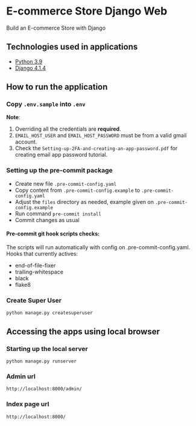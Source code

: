 # E-commerce Store Django Web
Build an E-commerce Store with Django

## Technologies used in applications
- [Python 3.9](https://docs.python.org/3.9/)
- [Django 4.1.4](https://docs.djangoproject.com/en/4.1/)

## How to run the application
### Copy `.env.sample` into `.env`
**Note**:
1. Overriding all the credentials are **required**.
2. `EMAIL_HOST_USER` and `EMAIL_HOST_PASSWORD` must be from a valid gmail account.
3. Check the `Setting-up-2FA-and-creating-an-app-password.pdf` for creating email app password tutorial.

### Setting up the pre-commit package
- Create new file `.pre-commit-config.yaml`
- Copy content from `.pre-commit-config.example` to `.pre-commit-config.yaml`
- Adjust the `files` directory as needed, example given on `.pre-commit-config.example`
- Run command `pre-commit install`
- Commit changes as usual

#### Pre-commit git hook scripts checks:
The scripts will run automatically with config on .pre-commit-config.yaml.
Hooks that currently actives:
- end-of-file-fixer
- trailing-whitespace
- black
- flake8

### Create Super User
```
python manage.py createsuperuser
```

## Accessing the apps using local browser
### Starting up the local server
```
python manage.py runserver
```
### Admin url
```
http://localhost:8000/admin/
```
### Index page url
```
http://localhost:8000/
```
